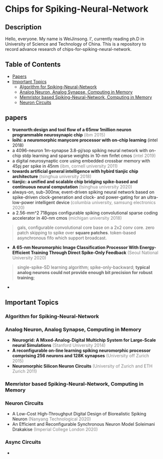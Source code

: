 # Chips for Spiking-Neural-Network

## Description
Hello, everyone.
My name is WeiJinsong. I', currently reading ph.D in University of Science and Technology of China. 
This is a repository to record advance research of chips-for-spiking-neural-network.

## Table of Contents

 - [Papers](#papers)
 - [Important Topics](#important-topics)
   - [Algorithm for Spiking-Neural-Network](#algorithm-for-spiking-neural-network)
   - [Analog Neuron, Analog Synapse, Computing in Memory](#analog-neuron,-analog-synapse,-computing-in-memory)
   - [Memristor based Spiking-Neural-Network, Computing in Memory](#memristor-based-spiking-neural-network,-computing-in-memory)
   - [Neuron Circuits](#neuron-circuits)
 <!-- - [Industry contributions](#industry-contributions) -->

## papers
- **truenorth:design and tool flow of a 65mw 1million neuron programmable neurosynapic chip** <font color=gray>(ibm 2015)</font>
- **loihi: a neuromorphic manycore processor with on-chip learning** (intel 2018)
- a 4096-neuron 1m-synapse 3.8-pj/sop spiking neural network with on-chip stdp learning and sparse weights in 10-nm finfet cmos <font color=gray>(intel 2019)</font>
- a digital neurosynaptic core using embedded crossbar memory with 45pj per spike in 45nm <font color=gray>(ibm, cornell university 2011)</font>
- **towards artificial general intelligence with hybird tianjic chip architecture** <font color=gray>(tsinghua university 2018)</font>
- **tianjic: a unified and scalable chip bridging spike-based and continuous neural computation** <font color=gray>(tsinghua university 2020)</font>
- always-on, sub-300nw, event-driven spiking neural network based on spike-driven clock-generation and clock- and power-gating for an ultra-low-power intelligent device <font color=gray>(columbia university, samsung electronics 2020)</font>
- a 2.56-mm^2 718gops configurable spiking convolutional sparse coding accelerator in 40-nm cmos <font color=gray>(michigan university 2018)</font> <br>
> gals, configurable convolutional core base on a 2x2 conv core. zero patch skipping to spike over **square patches**. token-based asynchronous fifo which support broadcast.
- **A 65-nm Neuromorphic Image Classification Processor With Energy-Efficient Training Through Direct Spike-Only Feedback** <font color=gray>(Seoul National University 2020)</font> <br>
> single-spike-SD learning algorithm; spike-only-backward; **typical analog neurons could not provide enough bit precision for robust training**;
- 

## Important Topics
 
### Algorithm for Spiking-Neural-Network

### Analog Neuron, Analog Synapse, Computing in Memory
- **Neurogrid: A Mixed-Analog-Digital Multichip System for Large-Scale neural Simulations** <font color=gray>(Stanford University 2014)</font>
- **A reconfigurable on-line learning spiking neuromorphic processor comprising 256 neurons and 128K synapses** <font color=gray>(University off Zurich 2015)</font>
- **Neuromorphic Silicon Neuron Circuits** <font color=gray>(University of Zurich and ETH Zurich 2011)</font>
 
### Memristor based Spiking-Neural-Network, Computing in Memory 

### Neuron Circuits
- A Low-Cost High-Throughput Digital Design of Biorealistic Spiking Neuron <font color=gray>(Nanyang Technological 2020)</font>
- An Efficient and Reconfigurable Synchronous Neuron Model Soleimani Drakakise <font color=gray>(Imperial College London 2020)</font>
 
### Async Circuits
- 

